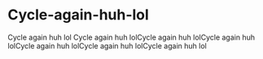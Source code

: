 # Cycle-again-huh-lol
Cycle again huh lol Cycle again huh lolCycle again huh lolCycle again huh lolCycle again huh lolCycle again huh lolCycle again huh lol
